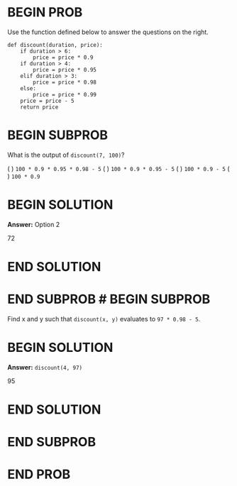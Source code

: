 # BEGIN PROB

Use the function defined below to answer the questions on the right.

    def discount(duration, price):
        if duration > 6:
            price = price * 0.9
        if duration > 4:
            price = price * 0.95 
        elif duration > 3:
            price = price * 0.98
        else:
            price = price * 0.99 
        price = price - 5 
        return price

# BEGIN SUBPROB

What is the output of `discount(7, 100)`?

( ) `100 * 0.9 * 0.95 * 0.98 - 5`
( ) `100 * 0.9 * 0.95 - 5`
( ) `100 * 0.9 - 5`
( ) `100 * 0.9`

# BEGIN SOLUTION

**Answer:** Option 2

<average>72</average>

# END SOLUTION

# END SUBPROB # BEGIN SUBPROB

Find x and y such that `discount(x, y)` evaluates to
`97 * 0.98 - 5`.

# BEGIN SOLUTION

**Answer:** `discount(4, 97)`

<average>95</average>

# END SOLUTION

# END SUBPROB

# END PROB